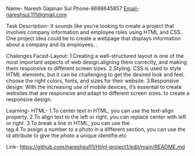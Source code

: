 Name- Naresh Gajanan Sul
Phone-8698645857
Email-nareshsul.111@gmail.com

Task Description-
                  It sounds like you’re looking to create a project that involves company information and employee roles using HTML and CSS. One project idea could be to create a webpage that displays information about a company and its employees.
.

Chalenges Faced-Layout:
                     1.Creating a well-structured layout is one of the most important aspects of web design.aligning them correctly, and making them responsive to different screen sizes.
                     2.Styling: CSS is used to style HTML elements, but it can be challenging to get the desired look and feel. choose the right colors, fonts, and sizes for their website.
                     3.Responsive design: With the increasing use of mobile devices, it’s essential to create websites that are responsive and adapt to different screen sizes. to create a responsive design.

Learning-
      HTML- 1.To center text in HTML, you can use the text-align property.
            2.To align text to the left or right, you can replace center with left or right.
            3.To break a line in HTML, you can use the <br> tag
            4.To assign a number to a photo in a different section, you can use the id attribute to give the photo a unique identifie.etc

Link-  https://github.com/nareshsul11/Html-project1/edit/main/README.md            
                        
